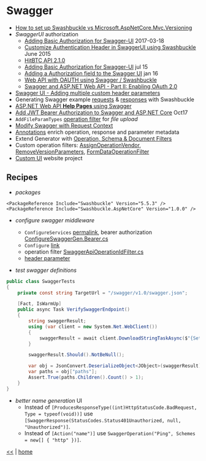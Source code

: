 # Swagger

- [How to set up Swashbuckle vs Microsoft.AspNetCore.Mvc.Versioning](https://stackoverflow.com/questions/40929916/how-to-set-up-swashbuckle-vs-microsoft-aspnetcore-mvc-versioning)
- *SwaggerUI* authorization
  - [Adding Basic Authorization for Swagger-UI](http://www.itkeyword.com/doc/5841486711643521478/adding-basic-authorization-for-swagger-ui) 2017-03-18
  - [Customize Authentication Header in SwaggerUI using Swashbuckle](http://stevemichelotti.com/customize-authentication-header-in-swaggerui-using-swashbuckle/) June 2015
  - [HitBTC API 2.1.0](https://api.hitbtc.com/api/2/explore/)
  - [Adding Basic Authorization for Swagger-UI](https://stackoverflow.com/questions/31057343/adding-basic-authorization-for-swagger-ui#31175040) jul 15
  - [Adding a Authorization field to the Swagger UI](http://blog.sluijsveld.com/28/01/2016/CustomSwaggerUIField/) jan 16
  - [Web API with OAUTH using Swagger / Swashbuckle](https://stackoverflow.com/questions/28033857/web-api-with-oauth-using-swagger-swashbuckle)
  - [Swagger and ASP.NET Web API - Part II: Enabling OAuth 2.0](http://wmpratt.com/part-ii-swagger-and-asp-net-web-api-enabling-oauth2/)
- [Swagger UI - Adding multiple custom header parameters](https://groups.google.com/forum/#!topic/swagger-swaggersocket/ibuoVSYi9dw)
- Generating Swagger example [requests](https://mattfrear.com/2016/01/25/generating-swagger-example-requests-with-swashbuckle/) & [responses](https://mattfrear.com/2015/04/21/generating-swagger-example-responses-with-swashbuckle/) with Swashbuckle
- [ASP.NET Web API **Help Pages** using Swagger](https://docs.microsoft.com/en-us/aspnet/core/tutorials/web-api-help-pages-using-swagger?tabs=visual-studio)
- [Add JWT Bearer Authorization to Swagger and ASP.NET Core](https://ppolyzos.com/2017/10/30/add-jwt-bearer-authorization-to-swagger-and-asp-net-core/) Oct17
- `AddFileParamTypes` [operation filter](https://github.com/domaindrivendev/Swashbuckle/issues/120) for _file upload_
- [Modify Swagger with Request Context](https://github.com/domaindrivendev/Swashbuckle.AspNetCore/blob/3c91969b10710c961486df4123c69929a669ce7e/README.md#modify-swagger-with-request-context)
- [Annotations](https://github.com/domaindrivendev/Swashbuckle.AspNetCore/blob/3c91969b10710c961486df4123c69929a669ce7e/README.md#swashbuckleaspnetcoreannotations) enrich operation, response and parameter metadata
- Extend Generator with [Operation, Schema & Document Filters](https://github.com/domaindrivendev/Swashbuckle.AspNetCore/blob/3c91969b10710c961486df4123c69929a669ce7e/README.md#extend-generator-with-operation-schema--document-filters)
- Custom operation filters: [AssignOperationVendor](https://github.com/domaindrivendev/Swashbuckle.AspNetCore/blob/c8d8edbf1a04ccf5662ad961fd373adaf0d12e32/test/WebSites/Basic/Swagger/AssignOperationVendorExtensions.cs), [RemoveVersionParameters](https://github.com/domaindrivendev/Swashbuckle.AspNetCore/blob/c8d8edbf1a04ccf5662ad961fd373adaf0d12e32/test/WebSites/MultipleVersions/Swagger/RemoveVersionParameters.cs), [FormDataOperationFilter](https://github.com/domaindrivendev/Swashbuckle.AspNetCore/blob/c8d8edbf1a04ccf5662ad961fd373adaf0d12e32/test/WebSites/Basic/Swagger/FormDataOperationFilter.cs)
- [Custom UI](https://github.com/domaindrivendev/Swashbuckle.AspNetCore/tree/c8d8edbf1a04ccf5662ad961fd373adaf0d12e32/test/WebSites/CustomUIConfig) website project

## Recipes

- _packages_

```csproj
<PackageReference Include="Swashbuckle" Version="5.5.3" />
<PackageReference Include="Swashbuckle.AspNetCore" Version="1.0.0" />
```

- _configure swagger middleware_
  - `ConfigureServices` [permalink](https://github.com/illegitimis/Qualysoft.Evaluation/blob/9c6d41243e6821ddac2d808351a9186834a19b0d/Qualysoft.Evaluation.Api/Startup.cs#L65), bearer authorization [ConfigureSwaggerGen.Bearer.cs](https://gist.github.com/illegitimis/2b919c8a6cd706008dcf27cae4a107b7)
  - `Configure` [link](https://github.com/illegitimis/Qualysoft.Evaluation/blob/9c6d41243e6821ddac2d808351a9186834a19b0d/Qualysoft.Evaluation.Api/Startup.cs#L180)
  - operation filter [SwaggerApiOperationIdFilter.cs](https://gist.github.com/illegitimis/d529815d6c1833b2eadf4327b7cdc139)
  - [header parameter](https://gist.github.com/illegitimis/95d0929bf2234dc4245986e1b18afb91)

- _test swagger definitions_

```cs
public class SwaggerTests
{
    private const string TargetUrl = "/swagger/v1.0/swagger.json";

    [Fact, IsWarmUp]
    public async Task VerifySwaggerEndpoint()
    {
        string swaggerResult;
        using (var client = new System.Net.WebClient())
        {
            swaggerResult = await client.DownloadStringTaskAsync($"{Settings.Instance.SiteURL}{TargetUrl}");
        }

        swaggerResult.Should().NotBeNull();

        var obj = JsonConvert.DeserializeObject<JObject>(swaggerResult);
        var paths = obj["paths"];
        Assert.True(paths.Children().Count() > 1);
    }
}
```

- _better name generation_ UI
  - Instead of `[ProducesResponseType((int)HttpStatusCode.BadRequest, Type = typeof(void))]` use `[SwaggerResponse(StatusCodes.Status401Unauthorized, null, "Unauthorized")]`.
  - Instead of `[Action("name")]` use `SwaggerOperation("Ping", Schemes = new[] { "http" })]`.

[<<](../rest.md) | [home](../../README.md)